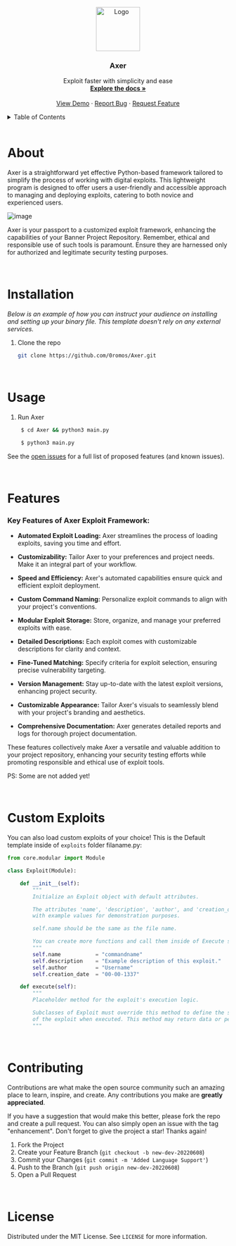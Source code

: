 
<!-- PROJECT LOGO -->
<br />
<div align="center">
  <a href="https://github.com/0romos/Axer">
    <img src="https://media.discordapp.net/attachments/1115614887658410085/1141340196995092480/Axer.png" alt="Logo" width="100" height="100">
  </a>

  <h3 align="center">Axer</h3>

  <p align="center">
    Exploit faster with simplicity and ease
    <br />
    <a href="https://github.com/0romos/Axer"><strong>Explore the docs »</strong></a>
    <br />
    <br />
    <a href="https://github.com/0romos/Axer/">View Demo</a>
    ·
    <a href="https://github.com/0romos/Axer/issues">Report Bug</a>
    ·
    <a href="https://github.com/0romos/Axer/issues">Request Feature</a>
  </p>
</div>

<!-- TABLE OF CONTENTS -->
<details>
  <summary>Table of Contents</summary>
  <ol>
    <li>
      <a href="#about">About The Project</a>
    </li>
    <li>
      <a href="#installation">Getting Started</a>
      <ul>
        <li><a href="#installation">Installation</a></li>
        <li><a href="#usage">Usage</a></li>
      </ul>
    </li>
    <li><a href="#features">Features</a></li>
    <li><a href="#customexploits">Custom Exploits</a></li>
    <li><a href="#contributing">Contributing</a></li>
  </ol>
</details>

<br />
<center> <h1 align="left" id="about">About</h1> </center>

Axer is a straightforward yet effective Python-based framework tailored to simplify the process of working with digital exploits. This lightweight program is designed to offer users a user-friendly and accessible approach to managing and deploying exploits, catering to both novice and experienced users.

![image](https://github.com/0romos/Axer/assets/138330732/773e1e76-d045-4f28-bc76-f89017dac56a)


Axer is your passport to a customized exploit framework, enhancing the capabilities of your Banner Project Repository. Remember, ethical and responsible use of such tools is paramount. Ensure they are harnessed only for authorized and legitimate security testing purposes.

<br />
<center> <h1 align="left" id="installation">Installation</h1> </center>

_Below is an example of how you can instruct your audience on installing and setting up your binary file. This template doesn't rely on any external services._

1. Clone the repo

   ```sh
   git clone https://github.com/0romos/Axer.git
    ```

<br />
<center> <h1 align="left" id="usage">Usage</h1> </center>

1. Run Axer

   ```sh
    $ cd Axer && python3 main.py
    ```

   ```sh
    $ python3 main.py
    ```
   
See the [open issues](https://github.com/0romos/Axer) for a full list of proposed features (and known issues).

<br />
<center> <h1 align="left" id="features">Features</h1> </center>

### Key Features of Axer Exploit Framework:

- **Automated Exploit Loading:** Axer streamlines the process of loading exploits, saving you time and effort.
  
- **Customizability:** Tailor Axer to your preferences and project needs. Make it an integral part of your workflow.

- **Speed and Efficiency:** Axer's automated capabilities ensure quick and efficient exploit deployment.
  
- **Custom Command Naming:** Personalize exploit commands to align with your project's conventions.
  
- **Modular Exploit Storage:** Store, organize, and manage your preferred exploits with ease.
  
- **Detailed Descriptions:** Each exploit comes with customizable descriptions for clarity and context.
  
- **Fine-Tuned Matching:** Specify criteria for exploit selection, ensuring precise vulnerability targeting.
  
- **Version Management:** Stay up-to-date with the latest exploit versions, enhancing project security.
  
- **Customizable Appearance:** Tailor Axer's visuals to seamlessly blend with your project's branding and aesthetics.
  
- **Comprehensive Documentation:** Axer generates detailed reports and logs for thorough project documentation.

These features collectively make Axer a versatile and valuable addition to your project repository, enhancing your security testing efforts while promoting responsible and ethical use of exploit tools.

PS: Some are not added yet!

<br />
<center> <h1 align="left" id="customexploits">Custom Exploits</h1> </center>

You can also load custom exploits of your choice! This is the Default template inside of `exploits` folder filaname.py:

```py
from core.modular import Module

class Exploit(Module):

    def __init__(self):
        """
        Initialize an Exploit object with default attributes.

        The attributes 'name', 'description', 'author', and 'creation_date' are initialized
        with example values for demonstration purposes.

        self.name should be the same as the file name.

        You can create more functions and call them inside of Execute same goes for classes.
        """
        self.name           = "commandname"
        self.description    = "Example description of this exploit."
        self.author         = "Username"
        self.creation_date  = "00-00-1337"

    def execute(self):
        """
        Placeholder method for the exploit's execution logic.

        Subclasses of Exploit must override this method to define the specific behavior
        of the exploit when executed. This method may return data or perform actions.
        """
```

<br />
<center> <h1 align="left" id="contributing">Contributing</h1> </center>

Contributions are what make the open source community such an amazing place to learn, inspire, and create. Any contributions you make are **greatly appreciated**.

If you have a suggestion that would make this better, please fork the repo and create a pull request. You can also simply open an issue with the tag "enhancement".
Don't forget to give the project a star! Thanks again!

1. Fork the Project
2. Create your Feature Branch (`git checkout -b new-dev-20220608`)
3. Commit your Changes (`git commit -m 'Added Language Support'`)
4. Push to the Branch (`git push origin new-dev-20220608`)
5. Open a Pull Request


<!-- LICENSE -->
<br />
<center> <h1 align="left" id="license">License</h1> </center>

Distributed under the MIT License. See `LICENSE` for more information.
    
